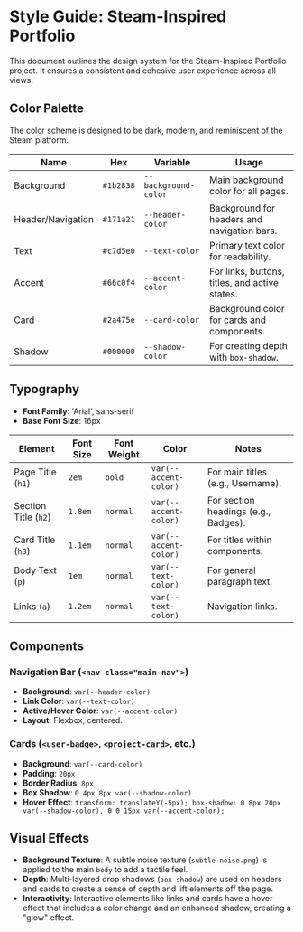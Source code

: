 
# Style Guide: Steam-Inspired Portfolio

This document outlines the design system for the Steam-Inspired Portfolio project. It ensures a consistent and cohesive user experience across all views.

## Color Palette

The color scheme is designed to be dark, modern, and reminiscent of the Steam platform.

| Name               | Hex       | Variable                  | Usage                                         |
| ------------------ | --------- | ------------------------- | --------------------------------------------- |
| Background         | `#1b2838` | `--background-color`      | Main background color for all pages.          |
| Header/Navigation  | `#171a21` | `--header-color`          | Background for headers and navigation bars.   |
| Text               | `#c7d5e0` | `--text-color`            | Primary text color for readability.           |
| Accent             | `#66c0f4` | `--accent-color`          | For links, buttons, titles, and active states.|
| Card               | `#2a475e` | `--card-color`            | Background color for cards and components.    |
| Shadow             | `#000000` | `--shadow-color`          | For creating depth with `box-shadow`.         |

## Typography

*   **Font Family**: 'Arial', sans-serif
*   **Base Font Size**: 16px

| Element           | Font Size | Font Weight | Color             | Notes                                     |
| ----------------- | --------- | ----------- | ----------------- | ----------------------------------------- |
| Page Title (`h1`) | `2em`     | `bold`      | `var(--accent-color)` | For main titles (e.g., Username).         |
| Section Title (`h2`)| `1.8em`   | `normal`    | `var(--accent-color)` | For section headings (e.g., Badges).      |
| Card Title (`h3`) | `1.1em`   | `normal`    | `var(--accent-color)` | For titles within components.             |
| Body Text (`p`)   | `1em`     | `normal`    | `var(--text-color)`   | For general paragraph text.               |
| Links (`a`)       | `1.2em`   | `normal`    | `var(--text-color)`   | Navigation links.                         |

## Components

### Navigation Bar (`<nav class="main-nav">`)

*   **Background**: `var(--header-color)`
*   **Link Color**: `var(--text-color)`
*   **Active/Hover Color**: `var(--accent-color)`
*   **Layout**: Flexbox, centered.

### Cards (`<user-badge>`, `<project-card>`, etc.)

*   **Background**: `var(--card-color)`
*   **Padding**: `20px`
*   **Border Radius**: `8px`
*   **Box Shadow**: `0 4px 8px var(--shadow-color)`
*   **Hover Effect**: `transform: translateY(-5px); box-shadow: 0 8px 20px var(--shadow-color), 0 0 15px var(--accent-color);`

## Visual Effects

*   **Background Texture**: A subtle noise texture (`subtle-noise.png`) is applied to the main `body` to add a tactile feel.
*   **Depth**: Multi-layered drop shadows (`box-shadow`) are used on headers and cards to create a sense of depth and lift elements off the page.
*   **Interactivity**: Interactive elements like links and cards have a hover effect that includes a color change and an enhanced shadow, creating a "glow" effect.
